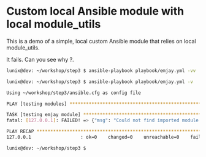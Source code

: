 # Custom local Ansible module with local module_utils

This is a demo of a simple, local custom Ansible module that relies on local module_utils.

It fails. Can you see why ?.

```bash
lunix@dev: ~/workshop/step3 $ ansible-playbook playbook/emjay.yml -vv
```

```bash
lunix@dev: ~/workshop/step3 $ ansible-playbook playbook/emjay.yml -v

Using ~/workshop/step3/ansible.cfg as config file

PLAY [testing modules] ************************************************************************************************************************************************************************

TASK [testing emjay module] *******************************************************************************************************************************************************************
fatal: [127.0.0.1]: FAILED! => {"msg": "Could not find imported module support code for ansible.modules.emjay.  Looked for (['ansible.module_utils.lunix.test_function', 'ansible.module_utils.lunix'])"}

PLAY RECAP ************************************************************************************************************************************************************************************
127.0.0.1                  : ok=0    changed=0    unreachable=0    failed=1    skipped=0    rescued=0    ignored=0

lunix@dev: ~/workshop/step3 $

```

